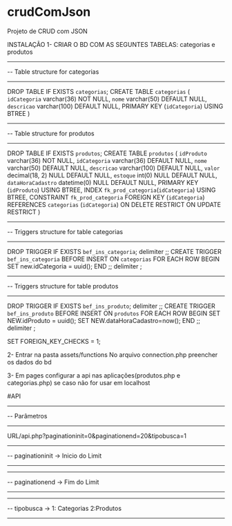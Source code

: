 # crudComJson
Projeto de CRUD com JSON

INSTALAÇÃO
1- CRIAR O BD COM AS SEGUNTES TABELAS: categorias e produtos

-- ----------------------------
-- Table structure for categorias
-- ----------------------------
DROP TABLE IF EXISTS `categorias`;
CREATE TABLE `categorias`  (
  `idCategoria` varchar(36) NOT NULL,
  `nome` varchar(50) DEFAULT NULL,
  `descricao` varchar(100)  DEFAULT NULL,
  PRIMARY KEY (`idCategoria`) USING BTREE
) 
-- ----------------------------
-- Table structure for produtos
-- ----------------------------
DROP TABLE IF EXISTS `produtos`;
CREATE TABLE `produtos`  (
  `idProduto` varchar(36)  NOT NULL,
  `idCategoria` varchar(36) DEFAULT NULL,
  `nome` varchar(50)  DEFAULT NULL,
  `descricao` varchar(100)  DEFAULT NULL,
  `valor` decimal(18, 2) NULL DEFAULT NULL,
  `estoque` int(0) NULL DEFAULT NULL,
  `dataHoraCadastro` datetime(0) NULL DEFAULT NULL,
  PRIMARY KEY (`idProduto`) USING BTREE,
  INDEX `fk_prod_categoria`(`idCategoria`) USING BTREE,
  CONSTRAINT `fk_prod_categoria` FOREIGN KEY (`idCategoria`) REFERENCES `categorias` (`idCategoria`) ON DELETE RESTRICT ON UPDATE RESTRICT
)
-- ----------------------------
-- Triggers structure for table categorias
-- ----------------------------
DROP TRIGGER IF EXISTS `bef_ins_categoria`;
delimiter ;;
CREATE TRIGGER `bef_ins_categoria` BEFORE INSERT ON `categorias` FOR EACH ROW BEGIN
SET new.idCategoria = uuid();
END
;;
delimiter ;

-- ----------------------------
-- Triggers structure for table produtos
-- ----------------------------
DROP TRIGGER IF EXISTS `bef_ins_produto`;
delimiter ;;
CREATE TRIGGER `bef_ins_produto` BEFORE INSERT ON `produtos` FOR EACH ROW BEGIN
SET NEW.idProduto = uuid();
SET NEW.dataHoraCadastro=now();
END
;;
delimiter ;

SET FOREIGN_KEY_CHECKS = 1;


2- Entrar na pasta assets/functions
No arquivo connection.php preencher os dados do bd

3- Em pages configurar a api nas aplicações(produtos.php e categorias.php) se caso não for usar em localhost


#API

-- ----------------------------
-- Parâmetros
-- ----------------------------

URL/api.php?paginationinit=0&paginationend=20&tipobusca=1

-- ----------------------------
-- paginationinit -> Inicio do Limit
-- ----------------------------

-- ----------------------------
-- paginationend -> Fim do Limit
-- ----------------------------

-- ----------------------------
-- tipobusca -> 1: Categorias 2:Produtos
-- ----------------------------
